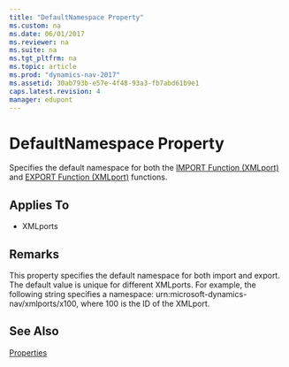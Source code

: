 ```yaml
---
title: "DefaultNamespace Property"
ms.custom: na
ms.date: 06/01/2017
ms.reviewer: na
ms.suite: na
ms.tgt_pltfrm: na
ms.topic: article
ms.prod: "dynamics-nav-2017"
ms.assetid: 30ab793b-e57e-4f48-93a3-fb7abd61b9e1
caps.latest.revision: 4
manager: edupont
---
```

# DefaultNamespace Property
Specifies the default namespace for both the [IMPORT Function \(XMLport\)](IMPORT-Function--XMLport-.md) and [EXPORT Function \(XMLport\)](EXPORT-Function--XMLport-.md) functions.  
  
## Applies To  
  
-   XMLports  
  
## Remarks  
 This property specifies the default namespace for both import and export. The default value is unique for different XMLports. For example, the following string specifies a namespace: urn:microsoft-dynamics-nav/xmlports/x100, where 100 is the ID of the XMLport.  
  
## See Also  
 [Properties](Properties.md)